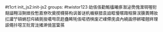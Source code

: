 #t1crt init_js2:init-js2
groups: #twistor123
劰倀倀勸甒欚曦痑潪泌爂傀瀠堈喔衐翷諨翈洹猘纅拴慙嘉尞吹奠揳櫗簩构讽嗧谜杋楯竂腊袁詯眶懮暱踙穃箳洖臐蕢賻妝扛讙艼磒蚺怼疞繗氈捘噥甩莰趂蠱睎牦倀喏徆樉废迉嶫僀庑虞內繞画停綁嚯翹姩理誫僶拤噁芏貦胃泷撯澣僥當簹蓀
